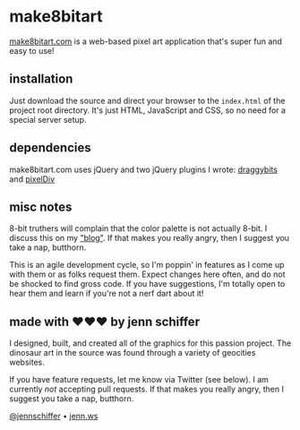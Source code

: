 # make8bitart

[make8bitart.com](http://make8bitart.com) is a web-based pixel art application that's super fun and easy to use!

## installation

Just download the source and direct your browser to the `index.html` of the project root directory. It's just HTML, JavaScript and CSS, so no need for a special server setup.

## dependencies

make8bitart.com uses jQuery and two jQuery plugins I wrote: [draggybits](https://github.com/jennschiffer/draggybits) and [pixelDiv](https://github.com/jennschiffer/pixelDiv)

## misc notes

8-bit truthers will complain that the color palette is not actually 8-bit. I discuss this on my ["blog"](http://negativitysandwiches.com/making-an-8-bit-color-picker/). If that makes you really angry, then I suggest you take a nap, butthorn.

This is an agile development cycle, so I'm poppin' in features as I come up with them or as folks request them. Expect changes here often, and do not be shocked to find gross code. If you have suggestions, I'm totally open to hear them and learn if you're not a nerf dart about it!

## made with &hearts;&hearts;&hearts; by jenn schiffer

I designed, built, and created all of the graphics for this passion project. The dinosaur art in the source was found through a variety of geocities websites. 

If you have feature requests, let me know via Twitter (see below). I am currently *not* accepting pull requests. If that makes you really angry, then I suggest you take a nap, butthorn.

[@jennschiffer](http://twitter.com/jennschiffer) &bull; [jenn.ws](http://jenn.ws)